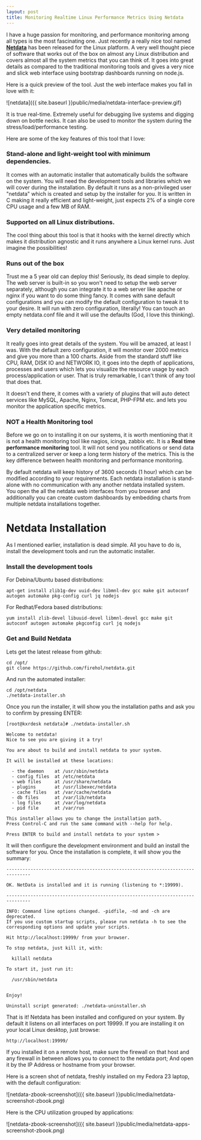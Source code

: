 ```yaml
---
layout: post
title: Monitoring Realtime Linux Performance Metrics Using Netdata
---
```


I have a huge passion for monitoring, and performance monitoring among all types is the most fascinating one. Just recently a really nice tool named [**Netdata**](http://my-netdata.io/) has been released for the Linux platform. A very well thought piece of software that works out of the box on almost any Linux distribution and covers almost all the system metrics that you can think of. It goes into great details as compared to the traditional monitoring tools and gives a very nice and slick web interface using bootstrap dashboards running on node.js.

Here is a quick preview of the tool. Just the web interface makes you fall in love with it: 

![netdata]({{ site.baseurl }}public/media/netdata-interface-preview.gif)

It is true real-time. Extremely useful for debugging live systems and digging down on bottle necks. It can also be used to monitor the system during the stress/load/performance testing.

Here are some of the key features of this tool that I love:

### Stand-alone and light-weight tool with minimum dependencies.
It comes with an automatic installer that automatically builds the software on the system. You will need the development tools and libraries which we will cover during the installation. By default it runs as a non-privileged user "netdata" which is created and setup by the installer for you. It is written in C making it really efficient and light-weight, just expects 2% of a single core CPU usage and a few MB of RAM.

### Supported on all Linux distributions.
The cool thing about this tool is that it hooks with the kernel directly which makes it distribution agnostic and it runs anywhere a Linux kernel runs. Just imagine the possibilities!

### Runs out of the box
Trust me a 5 year old can deploy this! Seriously, its dead simple to deploy. The web server is built-in so you won't need to setup the web server separately, although you can integrate it to a web server like apache or nginx if you want to do some thing fancy. It comes with sane default configurations and you can modify the default configuration to tweak it to your desire. It will run with zero configuration, literally! You can touch an empty netdata.conf file and it will use the defaults (God, I love this thinking).

### Very detailed monitoring
It really goes into great details of the system. You will be amazed, at least I was. With the default zero configuration, it will monitor over 2000 metrics and give you more than a 100 charts. Aside from the standard stuff like CPU, RAM, DISK IO and NETWORK IO, it goes into the depth of applications, processes and users which lets you visualize the resource usage by each process/application or user. That is truly remarkable, I can't think of any tool that does that.

It doesn't end there, it comes with a variety of plugins that will auto detect services like MySQL, Apache, Nginx, Tomcat, PHP-FPM etc. and lets you monitor the application specific metrics.

### NOT a Health Monitoring tool
Before we go on to installing it on our systems, it is worth mentioning that it is not a health monitoring tool like nagios, icinga, zabbix etc. It is a **Real time performance monitoring** tool. It will not send you notifications or send data to a centralized server or keep a long term history of the metrics. This is the key difference between health monitoring and performance monitoring.

By default netdata will keep history of 3600 seconds (1 hour) which can be modified according to your requirements. Each netdata installation is stand-alone with no communication with any another netdata installed system. You open the all the netdata web interfaces from you browser and additionally you can create custom dashboards by embedding charts from multiple netdata installations together.

# Netdata Installation

As I mentioned earlier, installation is dead simple. All you have to do is, install the development tools and run the automatic installer.

### Install the development tools

For Debina/Ubuntu based distributions:

	apt-get install zlib1g-dev uuid-dev libmnl-dev gcc make git autoconf autogen automake pkg-config curl jq nodejs

For Redhat/Fedora based distributions:

	yum install zlib-devel libuuid-devel libmnl-devel gcc make git autoconf autogen automake pkgconfig curl jq nodejs

### Get and Build Netdata

Lets get the latest release from github:

	cd /opt/
	git clone https://github.com/firehol/netdata.git

And run the automated installer:

	cd /opt/netdata
	./netdata-installer.sh

Once you run the installer, it will show you the installation paths and ask you to confirm by pressing ENTER:

	[root@kxrdesk netdata]# ./netdata-installer.sh
	
	Welcome to netdata!
	Nice to see you are giving it a try!
	
	You are about to build and install netdata to your system.
	
	It will be installed at these locations:
	
	  - the daemon    at /usr/sbin/netdata
	  - config files  at /etc/netdata
	  - web files     at /usr/share/netdata
	  - plugins       at /usr/libexec/netdata
	  - cache files   at /var/cache/netdata
	  - db files      at /var/lib/netdata
	  - log files     at /var/log/netdata
	  - pid file      at /var/run
	
	This installer allows you to change the installation path.
	Press Control-C and run the same command with --help for help.
	
	Press ENTER to build and install netdata to your system >

It will then configure the development environment and build an install the software for you. Once the installation is complete, it will show you the summary:

	-------------------------------------------------------------------------------
	
	OK. NetData is installed and it is running (listening to *:19999).
	
	-------------------------------------------------------------------------------
	
	INFO: Command line options changed. -pidfile, -nd and -ch are deprecated.
	If you use custom startup scripts, please run netdata -h to see the 
	corresponding options and update your scripts.
	
	Hit http://localhost:19999/ from your browser.
	
	To stop netdata, just kill it, with:
	
	  killall netdata
	
	To start it, just run it:
	
	  /usr/sbin/netdata
	
	
	Enjoy!
	
	Uninstall script generated: ./netdata-uninstaller.sh

That is it! Netdata has been installed and configured on your system. By default it listens on all interfaces on port 19999. If you are installing it on your local Linux desktop, just browse: 

	http://localhost:19999/

If you installed it on a remote host, make sure the firewall on that host and any firewall in between allows you to connect to the netdata port; And open it by the IP Address or hostname from your browser.

Here is a screen shot of netdata, freshly installed on my Fedora 23 laptop, with the default configuration:

![netdata-zbook-screenshot]({{ site.baseurl }}public/media/netdata-screenshot-zbook.png)

Here is the CPU utilization grouped by applications:

![netdata-zbook-screenshot]({{ site.baseurl }}public/media/netdata-apps-screenshot-zbook.png)


